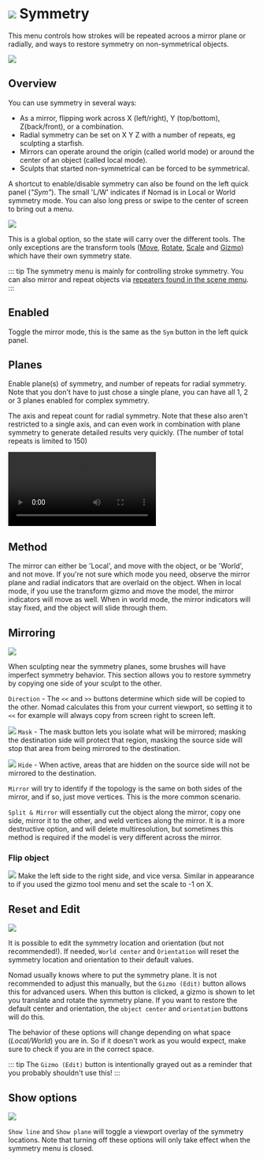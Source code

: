 # ![](./icons/symmetry.webp) Symmetry

This menu controls how strokes will be repeated acroos a mirror plane or radially, and ways to restore symmetry on non-symmetrical objects.

![](./images/symmetry_overview.webp) 

## Overview 
You can use symmetry in several ways:

* As a mirror, flipping work across X (left/right), Y (top/bottom), Z(back/front), or a combination. 
* Radial symmetry can be set on X Y Z with a number of repeats, eg sculpting a starfish. 
* Mirrors can operate around the origin (called world mode)  or around the center of an object (called local mode).
* Sculpts that started non-symmetrical can be forced to be symmetrical.

A shortcut to enable/disable symmetry can also be found on the left quick panel (*"Sym"*). The small 'L/W' indicates if Nomad is in Local or World symmetry mode. You can also long press or swipe to the center of screen to bring out a menu.

![](./images/symmetry_button.webp) 

This is a global option, so the state will carry over the different tools.
The only exceptions are the transform tools ([Move](#translate), [Rotate](#rotate), [Scale](#scale) and [Gizmo](#gizmo)) which have their own symmetry state.

::: tip
The symmetry menu is mainly for controlling stroke symmetry. You can also mirror and repeat objects via [repeaters found in the scene menu](scene#repeaters). 
:::

## Enabled
Toggle the mirror mode, this is the same as the `Sym` button in the left quick panel. 

## Planes

Enable plane(s) of symmetry, and number of repeats for radial symmetry. Note that you don't have to just chose a single plane, you can have all 1, 2 or 3 planes enabled for complex symmetry.

The axis and repeat count for radial symmetry. Note that these also aren't restricted to a single axis, and can even work in combination with plane symmetry to generate detailed results very quickly. (The number of total repeats is limited to 150)

![](./videos/symmetry_demo.mp4) 

## Method
The mirror can either be 'Local', and move with the object, or be 'World', and not move. If you're not sure which mode you need, observe the mirror plane and radial indicators that are overlaid on the object. When in local mode, if you use the transform gizmo and move the model, the mirror indicators will move as well. When in world mode, the mirror indicators will stay fixed, and the object will slide through them.

## Mirroring
![](./images/symmetry_mirroring.webp)

When sculpting near the symmetry planes, some brushes will have imperfect symmetry behavior. This section allows you to restore symmetry by copying one side of your sculpt to the other. 


`Direction` - The `<<` and `>>` buttons determine which side will be copied to the other. Nomad calculates this from your current viewport, so setting it to `<<` for example will always copy from screen right to screen left.

![](./icons/shield.webp) `Mask` - The mask button lets you isolate what will be mirrored; masking the destination side will protect that region, masking the source side will stop that area from being mirrored to the destination. 

![](./icons/tool_hide.webp) `Hide` - When active, areas that are hidden on the source side will not be mirrored to the destination. 

`Mirror` will try to identify if the topology is the same on both sides of the mirror, and if so, just move vertices. This is the more common scenario.

`Split & Mirror` will essentially cut the object along the mirror, copy one side, mirror it to the other, and weld vertices along the mirror. It is a more destructive option, and will delete multiresolution, but sometimes this method is required if the model is very different across the mirror.

### Flip object
![](./images/symmetry_flip.webp)
Make the left side to the right side, and vice versa. Similar in appearance to if you used the gizmo tool menu and set the scale to -1 on X.

## Reset and Edit

![](./images/symmetry_edit.webp)

It is possible to edit the symmetry location and orientation (but not recommended!). If needed, `World center` and `Orientation` will reset the symmetry location and orientation to their default values.

Nomad usually knows where to put the symmetry plane. It is not recommended to adjust this manually, but the `Gizmo (Edit)` button allows this for advanced users. When this button is clicked, a gizmo is shown to let you translate and rotate the symmetry plane. If you want to restore the default center and orientation, the `object center` and `orientation` buttons will do this.

The behavior of these options will change depending on what space (*Local/World*) you are in.
So if it doesn't work as you would expect, make sure to check if you are in the correct space.

::: tip
The `Gizmo (Edit)` button is intentionally grayed out as a reminder that you probably shouldn't use this!
:::

## Show options
![](./images/symmetry_show.webp)


`Show line` and `Show plane` will toggle a viewport overlay of the symmetry locations. Note that turning off these options will only take effect when the symmetry menu is closed.


